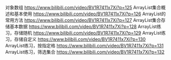对象数组
https://www.bilibili.com/video/BV1R7411x7Xi?p=125
ArrayList集合概述和基本使用
https://www.bilibili.com/video/BV1R7411x7Xi?p=126
ArrayList的常用方法
https://www.bilibili.com/video/BV1R7411x7Xi?p=127
ArrayList集合存储基本数据
https://www.bilibili.com/video/BV1R7411x7Xi?p=128
ArrayList练习，存储随机
https://www.bilibili.com/video/BV1R7411x7Xi?p=129
ArrayList练习，存储自定义
https://www.bilibili.com/video/BV1R7411x7Xi?p=130
ArrayList练习，按指定格
https://www.bilibili.com/video/BV1R7411x7Xi?p=131
ArrayList练习，筛选集合
https://www.bilibili.com/video/BV1R7411x7Xi?p=132